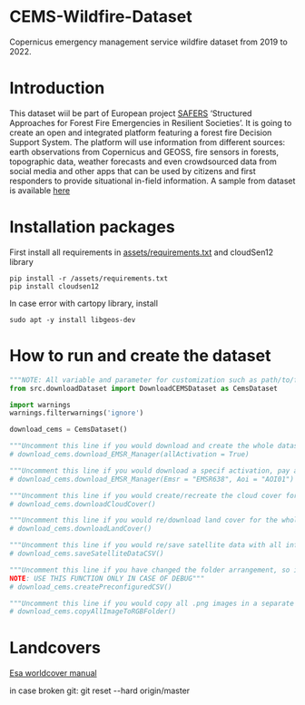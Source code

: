 # CEMS-Wildfire-Dataset
Copernicus emergency management service wildfire dataset from 2019 to 2022.

# Introduction
This dataset wiil be part of European project [SAFERS](https://safers-project.eu/) ‘Structured Approaches for Forest Fire Emergencies in Resilient Societies’. It is going to create an open and integrated platform featuring a forest fire Decision Support System. The platform will use information from different sources: earth observations from Copernicus and GEOSS, fire sensors in forests, topographic data, weather forecasts and even crowdsourced data from social media and other apps that can be used by citizens and first responders to provide situational in-field information.
A sample from dataset is available [here](ZZZZ)


# Installation packages
First install all requirements in [assets/requirements.txt](ZZZZZ) and cloudSen12 library
```
pip install -r /assets/requirements.txt
pip install cloudsen12
```
In case error with cartopy library, install
```
sudo apt -y install libgeos-dev
```


# How to run and create the dataset
```python
"""NOTE: All variable and parameter for customization such as path/to/folder are in src.utils_variables"""
from src.downloadDataset import DownloadCEMSDataset as CemsDataset

import warnings
warnings.filterwarnings('ignore')

download_cems = CemsDataset()

"""Uncomment this line if you would download and create the whole dataset"""
# download_cems.download_EMSR_Manager(allActivation = True)

"""Uncomment this line if you would download a specif activation, pay attention to the format: EMSRXXX and AOIXX"""
# download_cems.download_EMSR_Manager(Emsr = "EMSR638", Aoi = "AOI01")

"""Uncomment this line if you would create/recreate the cloud cover for the whole dataset"""
# download_cems.downloadCloudCover()

"""Uncomment this line if you would re/download land cover for the whole dataset"""
# download_cems.downloadLandCover()

"""Uncomment this line if you would re/save satellite data with all information about the dataset"""
# download_cems.saveSatelliteDataCSV()

"""Uncomment this line if you have changed the folder arrangement, so it will be possible replicate the dataset arrangement
NOTE: USE THIS FUNCTION ONLY IN CASE OF DEBUG"""
# download_cems.createPreconfiguredCSV()

"""Uncomment this line if you would copy all .png images in a separate folder"""
# download_cems.copyAllImageToRGBFolder()
```


# Landcovers

[Esa worldcover manual](https://esa-worldcover.s3.amazonaws.com/v100/2020/docs/WorldCover_PUM_V1.0.pdf)

in case broken git: git reset --hard origin/master